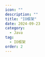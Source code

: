 ```yaml
---
icon: ""
description: ""
title: "IO框架"
date: 2024-09-23
category:
  - Java
tag:
  - IO框架
order: 2
---
```


